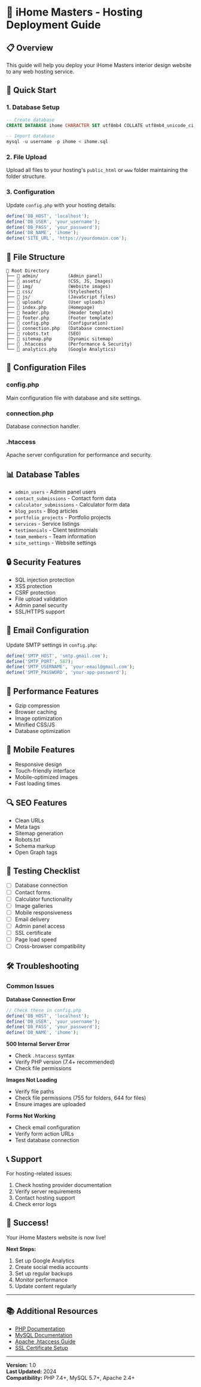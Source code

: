 # 🚀 iHome Masters - Hosting Deployment Guide

## 📋 Overview
This guide will help you deploy your iHome Masters interior design website to any web hosting service.

## 🎯 Quick Start

### 1. Database Setup
```sql
-- Create database
CREATE DATABASE ihome CHARACTER SET utf8mb4 COLLATE utf8mb4_unicode_ci;

-- Import database
mysql -u username -p ihome < ihome.sql
```

### 2. File Upload
Upload all files to your hosting's `public_html` or `www` folder maintaining the folder structure.

### 3. Configuration
Update `config.php` with your hosting details:
```php
define('DB_HOST', 'localhost');
define('DB_USER', 'your_username');
define('DB_PASS', 'your_password');
define('DB_NAME', 'ihome');
define('SITE_URL', 'https://yourdomain.com');
```

## 📁 File Structure
```
📁 Root Directory
├── 📁 admin/           (Admin panel)
├── 📁 assets/          (CSS, JS, Images)
├── 📁 img/             (Website images)
├── 📁 css/             (Stylesheets)
├── 📁 js/              (JavaScript files)
├── 📁 uploads/         (User uploads)
├── 📄 index.php        (Homepage)
├── 📄 header.php       (Header template)
├── 📄 footer.php       (Footer template)
├── 📄 config.php       (Configuration)
├── 📄 connection.php   (Database connection)
├── 📄 robots.txt       (SEO)
├── 📄 sitemap.php      (Dynamic sitemap)
├── 📄 .htaccess        (Performance & Security)
└── 📄 analytics.php    (Google Analytics)
```

## 🔧 Configuration Files

### config.php
Main configuration file with database and site settings.

### connection.php
Database connection handler.

### .htaccess
Apache server configuration for performance and security.

## 📊 Database Tables
- `admin_users` - Admin panel users
- `contact_submissions` - Contact form data
- `calculator_submissions` - Calculator form data
- `blog_posts` - Blog articles
- `portfolio_projects` - Portfolio projects
- `services` - Service listings
- `testimonials` - Client testimonials
- `team_members` - Team information
- `site_settings` - Website settings

## 🔒 Security Features
- SQL injection protection
- XSS protection
- CSRF protection
- File upload validation
- Admin panel security
- SSL/HTTPS support

## 📧 Email Configuration
Update SMTP settings in `config.php`:
```php
define('SMTP_HOST', 'smtp.gmail.com');
define('SMTP_PORT', 587);
define('SMTP_USERNAME', 'your-email@gmail.com');
define('SMTP_PASSWORD', 'your-app-password');
```

## 🚀 Performance Features
- Gzip compression
- Browser caching
- Image optimization
- Minified CSS/JS
- Database optimization

## 📱 Mobile Features
- Responsive design
- Touch-friendly interface
- Mobile-optimized images
- Fast loading times

## 🔍 SEO Features
- Clean URLs
- Meta tags
- Sitemap generation
- Robots.txt
- Schema markup
- Open Graph tags

## 🧪 Testing Checklist
- [ ] Database connection
- [ ] Contact forms
- [ ] Calculator functionality
- [ ] Image galleries
- [ ] Mobile responsiveness
- [ ] Email delivery
- [ ] Admin panel access
- [ ] SSL certificate
- [ ] Page load speed
- [ ] Cross-browser compatibility

## 🛠️ Troubleshooting

### Common Issues

**Database Connection Error**
```php
// Check these in config.php
define('DB_HOST', 'localhost');
define('DB_USER', 'your_username');
define('DB_PASS', 'your_password');
define('DB_NAME', 'ihome');
```

**500 Internal Server Error**
- Check `.htaccess` syntax
- Verify PHP version (7.4+ recommended)
- Check file permissions

**Images Not Loading**
- Verify file paths
- Check file permissions (755 for folders, 644 for files)
- Ensure images are uploaded

**Forms Not Working**
- Check email configuration
- Verify form action URLs
- Test database connection

## 📞 Support
For hosting-related issues:
1. Check hosting provider documentation
2. Verify server requirements
3. Contact hosting support
4. Check error logs

## 🎉 Success!
Your iHome Masters website is now live! 

**Next Steps:**
1. Set up Google Analytics
2. Create social media accounts
3. Set up regular backups
4. Monitor performance
5. Update content regularly

---

## 📚 Additional Resources
- [PHP Documentation](https://www.php.net/docs.php)
- [MySQL Documentation](https://dev.mysql.com/doc/)
- [Apache .htaccess Guide](https://httpd.apache.org/docs/current/howto/htaccess.html)
- [SSL Certificate Setup](https://letsencrypt.org/docs/)

---

**Version:** 1.0  
**Last Updated:** 2024  
**Compatibility:** PHP 7.4+, MySQL 5.7+, Apache 2.4+ 